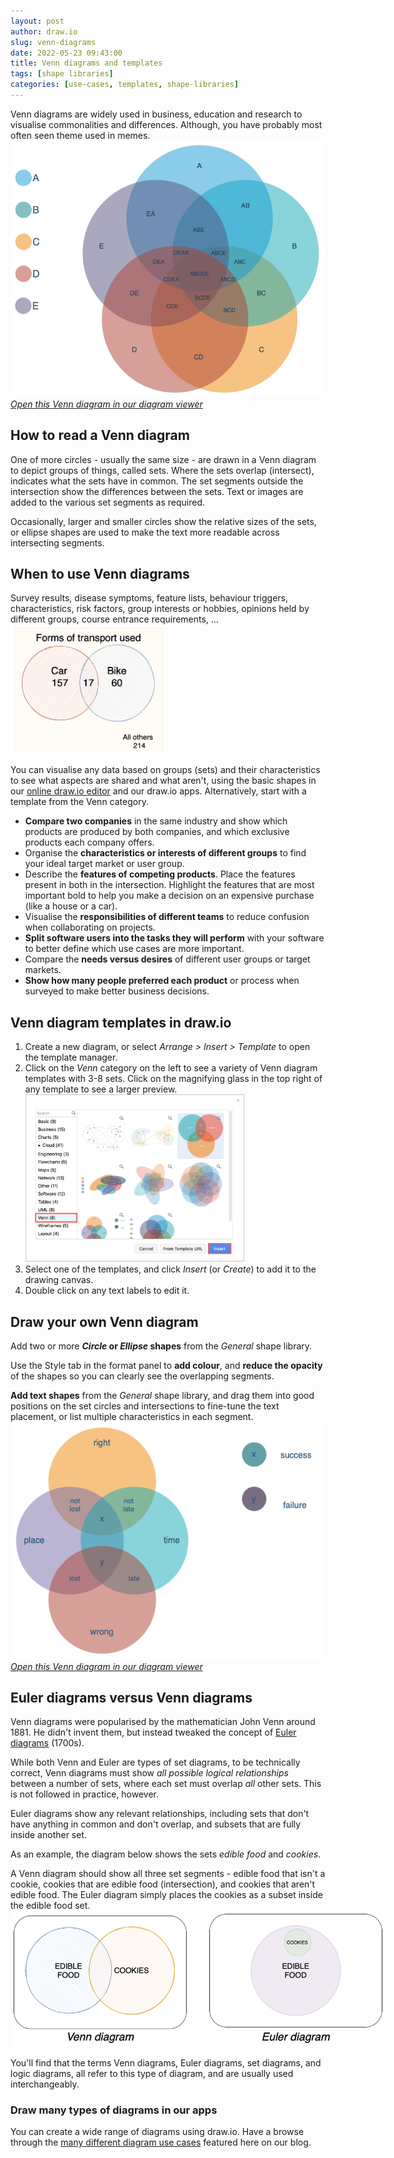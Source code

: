 ```yaml
---
layout: post
author: draw.io
slug: venn-diagrams
date: 2022-05-23 09:43:00
title: Venn diagrams and templates
tags: [shape libraries]
categories: [use-cases, templates, shape-libraries]
---
```


Venn diagrams are widely used in business, education and research to visualise commonalities and differences. Although, you have probably most often seen theme used in memes.
<br />[<img src="/assets/img/blog/venn-template1.png" style="width=100%;max-width:500px;height:auto;" alt="draw.io comes with many Venn diagram templates with various numbers of sets">](https://app.diagrams.net/?lightbox=1&highlight=0000ff&edit=_blank&layers=1&nav=1&title=#Uhttps%3A%2F%2Fraw.githubusercontent.com%2Fjgraph%2Fdrawio-diagrams%2Fdev%2Ftemplates%2Fvenn%2Fvenn_9.xml)
<br />[_Open this Venn diagram in our diagram viewer_](https://app.diagrams.net/?lightbox=1&highlight=0000ff&edit=_blank&layers=1&nav=1&title=#Uhttps%3A%2F%2Fraw.githubusercontent.com%2Fjgraph%2Fdrawio-diagrams%2Fdev%2Ftemplates%2Fvenn%2Fvenn_9.xml)

## How to read a Venn diagram

One of more circles - usually the same size - are drawn in a Venn diagram to depict groups of things, called sets.  Where the sets overlap (intersect), indicates what the sets have in common. The set segments outside the intersection show the differences between the sets. Text or images are added to the various set segments as required. 

Occasionally, larger and smaller circles show the relative sizes of the sets, or ellipse shapes are used to make the text more readable across intersecting segments. 

## When to use Venn diagrams

Survey results, disease symptoms, feature lists, behaviour triggers, characteristics, risk factors, group interests or hobbies, opinions held by different groups, course entrance requirements, ... 
<br /><img src="/assets/img/blog/venn-example.png" style="width=100%;max-width:250px;height:auto;" alt="Create a Venn diagram in draw.io to visualise the similarities and differences between groups">

You can visualise any data based on groups (sets) and their characteristics to see what aspects are shared and what aren't, using the basic shapes in our [online draw.io editor](https://app.diagrams.net) and our draw.io apps. Alternatively, start with a template from the Venn category.

* **Compare two companies** in the same industry and show which products are produced by both companies, and which exclusive products each company offers. 
* Organise the **characteristics or interests of different groups** to find your ideal target market or user group.
* Describe the **features of competing products**. Place the features present in both in the intersection. Highlight the features that are most important bold to help you make a decision on an expensive purchase (like a house or a car).
* Visualise the **responsibilities of different teams** to reduce confusion when collaborating on projects.
* **Split software users into the tasks they will perform** with your software to better define which use cases are more important.
* Compare the **needs versus desires** of different user groups or target markets.
* **Show how many people preferred each product** or process when surveyed to make better business decisions.

## Venn diagram templates in draw.io

1. Create a new diagram, or select _Arrange > Insert > Template_ to open the template manager. 
2. Click on the _Venn_ category on the left to see a variety of Venn diagram templates with 3-8 sets. Click on the magnifying glass in the top right of any template to see a larger preview.
<br /><img src="/assets/img/blog/template-venn-insert.png" style="width=100%;max-width:350px;height:auto;" alt="draw.io has many Venn diagram templates with various numbers of sets">
1. Select one of the templates, and click _Insert_ (or _Create_) to add it to the drawing canvas. 
2. Double click on any text labels to edit it.

## Draw your own Venn diagram

Add two or more **_Circle_ or _Ellipse_ shapes** from the _General_ shape library. 

Use the Style tab in the format panel to **add colour**, and **reduce the opacity** of the shapes so you can clearly see the overlapping segments.

**Add text shapes** from the _General_ shape library, and drag them into good positions on the set circles and intersections to fine-tune the text placement, or list multiple characteristics in each segment.
<br />[<img src="/assets/img/blog/venn-template2.png" style="width=100%;max-width:500px;height:auto;" alt="draw.io has many Venn diagram templates with various numbers of sets">](https://app.diagrams.net/?lightbox=1&highlight=0000ff&edit=_blank&layers=1&nav=1&title=#Uhttps%3A%2F%2Fraw.githubusercontent.com%2Fjgraph%2Fdrawio-diagrams%2Fdev%2Ftemplates%2Fvenn%2Fvenn_8.xml)
<br />[_Open this Venn diagram in our diagram viewer_](https://app.diagrams.net/?lightbox=1&highlight=0000ff&edit=_blank&layers=1&nav=1&title=#Uhttps%3A%2F%2Fraw.githubusercontent.com%2Fjgraph%2Fdrawio-diagrams%2Fdev%2Ftemplates%2Fvenn%2Fvenn_8.xml)

## Euler diagrams versus Venn diagrams

Venn diagrams were popularised by the mathematician John Venn around 1881. He didn't invent them, but instead tweaked the concept of [Euler diagrams](https://en.wikipedia.org/wiki/Euler_diagram) (1700s). 

While both Venn and Euler are types of set diagrams, to be technically correct, Venn diagrams must show _all possible logical relationships_ between a number of sets, where each set must overlap _all_ other sets. This is not followed in practice, however.

Euler diagrams show any relevant relationships, including sets that don't have anything in common and don't overlap, and subsets that are fully inside another set. 

As an example, the diagram below shows the sets _edible food_ and _cookies_. 

A Venn diagram should show all three set segments - edible food that isn't a cookie, cookies that are edible food (intersection), and cookies that aren't edible food. The Euler diagram simply places the cookies as a subset inside the edible food set.
<br /><img src="/assets/img/blog/venn-euler-comparison.png" style="width=100%;max-width:600px;height:auto;" alt="Venn and Euler diagrams are different in subtle ways">

You'll find that the terms Venn diagrams, Euler diagrams, set diagrams, and logic diagrams, all refer to this type of diagram, and are usually used interchangeably.

### Draw many types of diagrams in our apps

You can create a wide range of diagrams using draw.io. Have a browse through the [many different diagram use cases](/blog/use-cases.html) featured here on our blog.